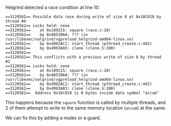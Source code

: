 Helgrind detected a race condition at line 10:
```
==3120562== Possible data race during write of size 8 at 0x10C018 by thread #4
==3120562== Locks held: none
==3120562==    at 0x109215: square (race.c:10)
==3120562==    by 0x485396A: ??? (in /usr/libexec/valgrind/vgpreload_helgrind-amd64-linux.so)
==3120562==    by 0x4902AC2: start_thread (pthread_create.c:442)
==3120562==    by 0x4993A03: clone (clone.S:100)
==3120562== 
==3120562== This conflicts with a previous write of size 8 by thread #3
==3120562== Locks held: none
==3120562==    at 0x109215: square (race.c:10)
==3120562==    by 0x485396A: ??? (in /usr/libexec/valgrind/vgpreload_helgrind-amd64-linux.so)
==3120562==    by 0x4902AC2: start_thread (pthread_create.c:442)
==3120562==    by 0x4993A03: clone (clone.S:100)
==3120562==  Address 0x10c018 is 0 bytes inside data symbol "accum"
```

This happens because the `square` function is called by multiple threads, and 2 of them attempt to
write to the same memory location (`accum`) at the same.

We can fix this by adding a mutex or a guard.